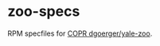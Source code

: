 zoo-specs
=========

RPM specfiles for [COPR dgoerger/yale-zoo](https://copr.fedorainfracloud.org/coprs/dgoerger/yale-zoo/builds/).
